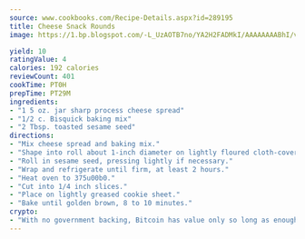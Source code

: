 ```yaml
---
source: www.cookbooks.com/Recipe-Details.aspx?id=289195
title: Cheese Snack Rounds
image: https://1.bp.blogspot.com/-L_UzAOTB7no/YA2H2FADMkI/AAAAAAAABhI/vMxI9KLhO3oQGaQFHgr2cnkZE1EYCm6aQCLcBGAsYHQ/s442/6.png

yield: 10
ratingValue: 4
calories: 192 calories
reviewCount: 401
cookTime: PT0H
prepTime: PT29M
ingredients:
- "1 5 oz. jar sharp process cheese spread"
- "1/2 c. Bisquick baking mix"
- "2 Tbsp. toasted sesame seed"
directions:
- "Mix cheese spread and baking mix."
- "Shape into roll about 1-inch diameter on lightly floured cloth-covered board."
- "Roll in sesame seed, pressing lightly if necessary."
- "Wrap and refrigerate until firm, at least 2 hours."
- "Heat oven to 375u00b0."
- "Cut into 1/4 inch slices."
- "Place on lightly greased cookie sheet."
- "Bake until golden brown, 8 to 10 minutes."
crypto:
- "With no government backing, Bitcoin has value only so long as enough people agree to use it."
---
```

